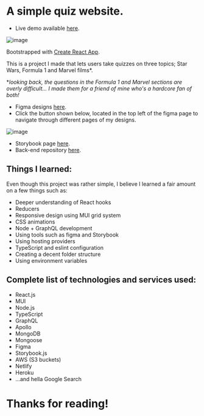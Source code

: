 # A simple quiz website.

- Live demo available [here](https://tsquizproject.netlify.app/).

![image](https://user-images.githubusercontent.com/10779091/173256398-62cfea67-5c3a-4570-bbf8-af63e931b441.png)

Bootstrapped with [Create React App](https://github.com/facebook/create-react-app).

This is a project I made that lets users take quizzes on three topics; Star Wars, Formula 1 and Marvel films*.

**looking back, the questions in the Formula 1 and Marvel sections are overly difficult... I made them for a friend of mine who's a hardcore fan of both!*


- Figma designs [here](https://www.figma.com/file/xExvPHoxMmn3JjIZI5fieI/Quiz-App?node-id=0%3A1).
- Click the button shown below, located in the top left of the figma page to navigate through different pages of my designs.

![image](https://user-images.githubusercontent.com/10779091/173256731-f9608977-f665-40f5-98ec-928098aaa2fa.png)



- Storybook page [here](https://tsquizproject-storybook.netlify.app/?path=/story/homepage-homecard--classical-music).
- Back-end repository [here](https://github.com/joshua-hs/quizappbackend).

## Things I learned:
Even though this project was rather simple, I believe I learned a fair amount on a few things such as:
- Deeper understanding of React hooks
- Reducers
- Responsive design using MUI grid system
- CSS animations
- Node + GraphQL development
- Using tools such as figma and Storybook
- Using hosting providers
- TypeScript and eslint configuration
- Creating a decent folder structure
- Using environment variables


## Complete list of technologies and services used:

- React.js
- MUI
- Node.js
- TypeScript
- GraphQL
- Apollo
- MongoDB
- Mongoose
- Figma
- Storybook.js
- AWS (S3 buckets)
- Netlify
- Heroku
- ...and hella Google Search

# Thanks for reading!
